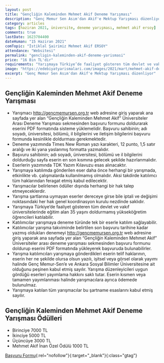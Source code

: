 ```yaml
---
layout: post
title: "Gençliğin Kaleminden Mehmet Akif Deneme Yarışması"
description: "Genç Memur Sen Asım'dan Akif'e Mektup Yarışması düzenliyor"
category: articles
tags: [haziran 2021, üniversite, deneme yarışması, mehmet akif ersoy]
comments: true
lastDate: 1623704400    
dateHuman: "15 Haziran 2021"
comTopic: "İstiklal Şairimiz Mehmet Akif ERSOY"
attendance: "Websitesi"
permalink: "gencligin-kaleminden-akif-deneme-yarismasi"
price: "16 Bin TL'dir"
requirements: "Yarışmaya Türkiye’de faaliyet gösteren tüm devlet ve vakıf üniversitelerinde eğitim alan 35 yaşını doldurmamış yükseköğretim öğrencileri katılabilir"
image: "https://edebiyatyarismalari.com/images/2021/mart/mehmet-akif-deneme-yarismasi.jpg"
excerpt: "Genç Memur Sen Asım'dan Akif'e Mektup Yarışması düzenliyor"
---
```


## Gençliğin Kaleminden Mehmet Akif Deneme Yarışması
- Yarışmacı http://gencmemursen.org.tr web adresine giriş yaparak ana sayfada yer alan “Gençliğin Kaleminden Mehmet Akif” Üniversiteler Arası Deneme Yarışması sekmesinden başvuru formunu doldurarak eserini PDF formatında sisteme yüklemelidir. Başvuru sahibinin; adı soyadı, üniversitesi, bölümü, il bilgilerini ve iletişim bilgilerini başvuru formunda kesinlikle doldurması gerekmektedir.
- Deneme yazımında Times New Roman yazı karakteri, 12 punto, 1,5 satır aralığı ve iki yana
yaslanmış formatta yazmalıdır. 
- Başvuru sahibinin; adı soyadı, üniversitesi, bölümü ve il bilgilerini doldurduğu sayfa eserin en son kısmına gelecek şekilde hazırlanmalıdır.
- Eserlerin yazımında TDK Yazım Kılavuzu esas alınacaktır.
- Yarışmaya katılımda gönderilen eser daha önce herhangi bir yarışmada, etkinlikte vb. çalışmalarda kullanılmamış olmalıdır. Aksi takdirde katılımcı tüm haklarından feragat etmiş kabul edilecektir.
- Yarışmacılar belirlenen ödüller dışında herhangi bir hak talep etmeyeceklerdir.
- Yarışma şartlarına uymayan eserler dereceye girse bile iptali ve değişimi noktasındaki her hak genel koordinasyon kurulu nezdinde saklıdır.
- Yarışmaya Türkiye’de faaliyet gösteren tüm devlet ve vakıf üniversitelerinde eğitim alan 35 yaşını doldurmamış yükseköğretim öğrencileri katılabilir.
- Katılımcılar yarışmaya deneme türünde tek bir eserle katılım sağlayabilir.
- Katılımcılar yarışma takviminde belirtilen son başvuru tarihine kadar yazmış oldukları denemeyi http://gencmemursen.org.tr web adresine giriş yaparak ana sayfada yer alan “Gençliğin Kaleminden Mehmet Akif” Üniversiteler arası deneme yarışması sekmesinden başvuru formunu doldurup eserini PDF formatında yükleyerek başvuruda bulunabilirler.
- Yarışma katılımcıları yarışmaya gönderdikleri eserin telif haklarının, eserin her ne şekilde olursa olsun yazılı, işitsel veya görsel olarak yayımı halinde Genç Memur-Sen’e ve Ankara Sosyal Bilimler Üniversitesine ait olduğunu peşinen kabul etmiş sayılır. Yarışma düzenleyicileri uygun gördüğü eserleri yayımlama hakkını saklı tutar. Eserin kısmen veya tamamen yayımlanması halinde yarışmacılara ayrıca ödemede bulunulmaz.
- Yarışmaya katılan tüm yarışmacılar bu şartname esaslarını kabul etmiş sayılır.

## Gençliğin Kaleminden Mehmet Akif Deneme Yarışması Ödülleri
- Birinciye 7000 TL
- İkinciye 5000 TL
- Üçüncüye 3000 TL
- Mehmet Akif İnan Özel Ödülü 1000 TL

[Başvuru Formu](https://docs.google.com/forms/d/e/1FAIpQLSegljqRHLgLPtfYCJsnWmoAl7jGF4qHglkc3YNa_5RqC9qLsA/viewform){:rel="nofollow"}{:target="_blank"}{:class="gtag"}
